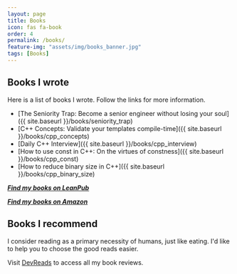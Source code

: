 ```yaml
---
layout: page
title: Books
icon: fas fa-book
order: 4
permalink: /books/
feature-img: "assets/img/books_banner.jpg"
tags: [Books]
---
```


## Books I wrote

Here is a list of books I wrote. Follow the links for more information.

- [The Seniority Trap: Become a senior engineer without losing your soul]({{ site.baseurl }}/books/seniority_trap)
- [C++ Concepts: Validate your templates compile-time]({{ site.baseurl }}/books/cpp_concepts)
- [Daily C++ Interview]({{ site.baseurl }}/books/cpp_interview)
- [How to use const in C++: On the virtues of constness]({{ site.baseurl }}/books/cpp_const)
- [How to reduce binary size in C++]({{ site.baseurl }}/books/cpp_binary_size)

***[Find my books on LeanPub](https://leanpub.com/u/sandordargo)***

***[Find my books on Amazon](https://amzn.to/3VBLv86)***


## Books I recommend

I consider reading as a primary necessity of humans, just like eating. I'd like to help you to choose the good reads easier.

Visit [DevReads](https://devreads.sandordargo.com/) to access all my book reviews.